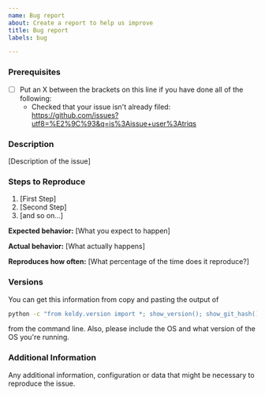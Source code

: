 ```yaml
---
name: Bug report
about: Create a report to help us improve
title: Bug report
labels: bug

---
```


<!--
NOTE: The issue list is not the place for general questions.
Please consider using the mailing list instead:
https://groups.google.com/a/flatironinstitute.org/forum/#!forum/triqs
-->

### Prerequisites

* [ ] Put an X between the brackets on this line if you have done all of the following:
    * Checked that your issue isn't already filed: https://github.com/issues?utf8=%E2%9C%93&q=is%3Aissue+user%3Atriqs

### Description

[Description of the issue]

### Steps to Reproduce

1. [First Step]
2. [Second Step]
3. [and so on...]

**Expected behavior:** [What you expect to happen]

**Actual behavior:** [What actually happens]

**Reproduces how often:** [What percentage of the time does it reproduce?]

### Versions

You can get this information from copy and pasting the output of
```bash
python -c "from keldy.version import *; show_version(); show_git_hash();"
```
from the command line. Also, please include the OS and what version of the OS you're running.

### Additional Information

Any additional information, configuration or data that might be necessary to reproduce the issue.
